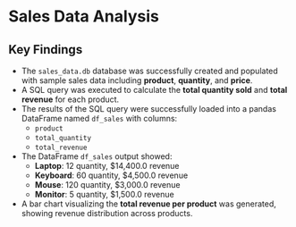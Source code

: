 # Sales Data Analysis

## Key Findings
- The `sales_data.db` database was successfully created and populated with sample sales data including **product**, **quantity**, and **price**.
- A SQL query was executed to calculate the **total quantity sold** and **total revenue** for each product.
- The results of the SQL query were successfully loaded into a pandas DataFrame named `df_sales` with columns:
  - `product`
  - `total_quantity`
  - `total_revenue`
- The DataFrame `df_sales` output showed:
  - **Laptop**: 12 quantity, $14,400.0 revenue
  - **Keyboard**: 60 quantity, $4,500.0 revenue
  - **Mouse**: 120 quantity, $3,000.0 revenue
  - **Monitor**: 5 quantity, $1,500.0 revenue
- A bar chart visualizing the **total revenue per product** was generated, showing revenue distribution across products.
